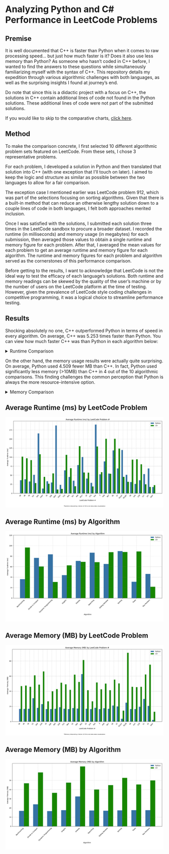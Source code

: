 # Analyzing Python and C# Performance in LeetCode Problems

## Premise

It is well documented that C++ is faster than Python when it comes to raw processing speed… but just how much faster is it? Does it also use less memory than Python? As someone who hasn’t coded in C++ before, I wanted to find the answers to these questions while simultaneously familiarizing myself with the syntax of C++. This repository details my expedition through various algorithmic challenges with both languages, as well as the surprising insights I found at journey’s end.

Do note that since this is a didactic project with a focus on C++, the solutions in C++ contain additional lines of code not found in the Python solutions. These additional lines of code were not part of the submitted solutions.

If you would like to skip to the comparative charts, [click here](#charts).

## Method

To make the comparison concrete, I first selected 10 different algorithmic problem sets featured on LeetCode. From these sets, I chose 3 representative problems.

For each problem, I developed a solution in Python and then translated that solution into C++ (with one exception that I'll touch on later). I aimed to keep the logic and structure as similar as possible between the two languages to allow for a fair comparison.

The exception case I mentioned earlier was LeetCode problem 912, which was part of the selections focusing on sorting algorithms. Given that there is a built-in method that can reduce an otherwise lengthy solution down to a couple lines of code in both languages, I felt both approaches merited inclusion.

Once I was satisfied with the solutions, I submitted each solution three times in the LeetCode sandbox to procure a broader dataset. I recorded the runtime (in milliseconds) and memory usage (in megabytes) for each submission, then averaged those values to obtain a single runtime and memory figure for each problem. After that, I averaged the mean values for each problem to get an average runtime and memory figure for each algorithm. The runtime and memory figures for each problem and algorithm served as the cornerstones of this performance comparison.

Before getting to the results, I want to acknowledge that LeetCode is not the ideal way to test the efficacy of each language’s solutions. Both runtime and memory readings can be skewed by the quality of the user’s machine or by the number of users on the LeetCode platform at the time of testing. However, given the prevalence of LeetCode style coding challenges in competitive programming, it was a logical choice to streamline performance testing.

## Results

Shocking absolutely no one, C++ outperformed Python in terms of speed in every algorithm. On average, C++ was 5.253 times faster than Python. You can view how much faster C++ was than Python in each algorithm below:

<details>
<summary>Runtime Comparison</summary>

* Backtracking - 36x faster
* Divide & Conquer - 2.221x faster
* Dynamic Programming - 28.781x faster
* Graphs - 18.423x faster
* Greedy - 3.837x faster
* Searching - 11.804x faster
* Sliding Window - 3.068x faster
* Sorting - 5.092x faster
* Trees - 8.999x faster
* Two Pointers - 9.307x faster
<br>

* Python average runtime – 72.082ms
* C++ average runtime – 13.721ms
<br>

* Overall average – C++ was 5.253x faster

</details>

On the other hand, the memory usage results were actually quite surprising. On average, Python used 4.509 fewer MB than C++. In fact, Python used significantly less memory (>10MB) than C++ in 4 out of the 10 algorithmic comparisons. This finding challenges the common perception that Python is always the more resource-intensive option.

<details>
<summary>Memory Comparison</summary>

* Backtracking – C++ used 5.716 fewer MB
* Divide & Conquer – Python used 14.417 fewer MB
* Dynamic Programming – C++ used 6.579 fewer MB
* Graphs – C++ used 1.161 fewer MB
* Greedy – Python used 20.859 fewer MB
* Searching – Python used 0.112 fewer MB
* Sliding Window – C++ used 4.131 fewer MB
* Sorting – Python used 15.538 fewer MB
* Trees – C++ used 3.183 fewer MB
* Two Pointers – Python used 14.934 fewer MB
<br>

* Python average memory usage – 20.015MB
* C++ average memory usage – 24.524MB
<br>

* Overall average – Python used 4.509 fewer MB

</details>

<a id="charts"></a>

## Average Runtime (ms) by LeetCode Problem #
![Average Runtime by Problem](avg_runtime_by_lc_problem.png)

## Average Runtime (ms) by Algorithm
![Average Runtime by Algorithm](avg_runtime_by_algorithm.png)

## Average Memory (MB) by LeetCode Problem #
![Average Memory by Problem](avg_memory_by_lc_problem.png)

## Average Memory (MB) by Algorithm
![Average Memory by Algorithm](avg_memory_by_algorithm.png)